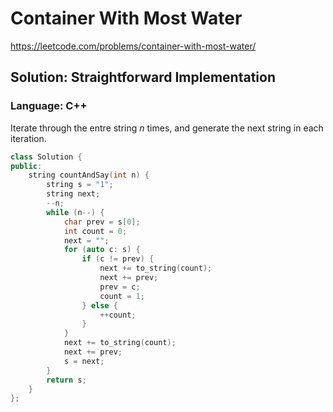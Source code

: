 # Container With Most Water
https://leetcode.com/problems/container-with-most-water/

## Solution: Straightforward Implementation
### Language: C++

Iterate through the entre string *n* times, and generate the next string in each iteration.

```c++
class Solution {
public:
    string countAndSay(int n) {
        string s = "1";
        string next;
        --n;
        while (n--) {
            char prev = s[0];
            int count = 0;
            next = "";
            for (auto c: s) {
                if (c != prev) {
                    next += to_string(count);
                    next += prev;
                    prev = c;
                    count = 1;
                } else {
                    ++count;
                }
            }
            next += to_string(count);
            next += prev;
            s = next;
        }
        return s;
    }
};
```

